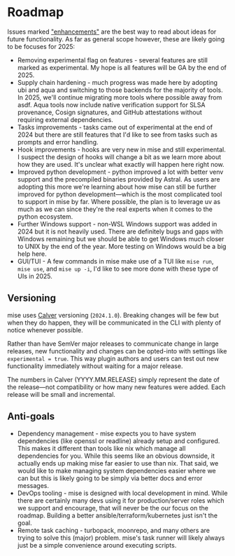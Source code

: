 # Roadmap

Issues
marked ["enhancements"](https://github.com/jdx/mise/issues?q=is%3Aissue+is%3Aopen+label%3Aenhancement)
are the best way to read about ideas for future
functionality. As far as general scope however, these are likely going to be focuses for 2025:

- Removing experimental flag on features - several features are still marked as experimental. My hope
  is all features will be GA by the end of 2025.
- Supply chain hardening - much progress was made here by adopting ubi and aqua and switching to those backends
  for the majority of tools. In 2025, we'll continue migrating more tools where possible away from asdf.
  Aqua tools now include native verification support for SLSA provenance, Cosign signatures, and GitHub attestations without requiring external dependencies.
- Tasks improvements - tasks came out of experimental at the end of 2024 but there are still features
  that I'd like to see from tasks such as prompts and error handling.
- Hook improvements - hooks are very new in mise and still experimental. I suspect the design of hooks
  will change a bit as we learn more about how they are used. It's unclear what exactly will happen here right now.
- Improved python development - python improved a lot with better venv support and the precompiled
  binaries provided by Astral. As users are adopting this more we're learning about how mise can still
  be further improved for python development—which is the most complicated tool to support in mise by far.
  Where possible, the plan is to leverage uv as much as we can since they're the real experts when it
  comes to the python ecosystem.
- Further Windows support - non-WSL Windows support was added in 2024 but it is not heavily used. There are
  definitely bugs and gaps with Windows remaining but we should be able to get Windows much closer to UNIX
  by the end of the year. More testing on Windows would be a big help here.
- GUI/TUI - A few commands in mise make use of a TUI like `mise run`, `mise use`, and `mise up -i`,
  I'd like to see more done with these type of UIs in 2025.

## Versioning

mise uses [Calver](https://calver.org/) versioning (`2024.1.0`).
Breaking changes will be few but when they do happen,
they will be communicated in the CLI with plenty of notice whenever possible.

Rather than have SemVer major releases to communicate change in large releases,
new functionality and changes can be opted-into with settings like `experimental = true`.
This way plugin authors and users can
test out new functionality immediately without waiting for a major release.

The numbers in Calver (YYYY.MM.RELEASE) simply represent the date of the release—not compatibility
or how many new features were added.
Each release will be small and incremental.

## Anti-goals

- Dependency management - mise expects you to have system dependencies (like openssl or readline)
  already setup and configured. This makes it different than tools like nix which manage all
  dependencies for you. While this seems like an obvious downside, it actually ends up making mise
  far easier to use than nix. That said, we would like to make managing system dependencies easier
  where we can but this is likely going to be simply via better docs and error messages.
- DevOps tooling - mise is designed with local development in mind. While there are certainly many
  devs using it for production/server roles which we support and encourage, that will never be the
  our focus on the roadmap. Building a better ansible/terraform/kubernetes just isn't the goal.
- Remote task caching - turbopack, moonrepo, and many others are trying to solve this (major)
  problem. mise's task runner will likely always just be a simple convenience around executing
  scripts.
